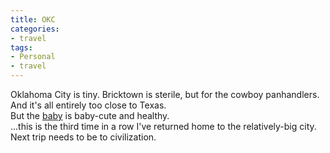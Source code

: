 ```yaml
---
title: OKC
categories:
- travel
tags:
- Personal
- travel
---
```


Oklahoma City is tiny.  Bricktown is sterile, but for the cowboy panhandlers.  
And it's all entirely too close to Texas.  
But the [baby][1] is baby-cute and healthy.  
...this is the third time in a row I've returned home to the relatively-big city.  Next trip needs to be to civilization.

   [1]: http://www.myspace.com/blondi9724


